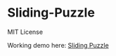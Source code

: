 # Sliding-Puzzle
 MIT License
 
 Working demo here:
[Sliding Puzzle](https://pietervl.github.io/Sliding-Puzzle/)
